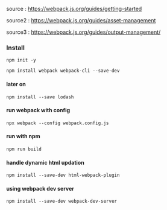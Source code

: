 source : https://webpack.js.org/guides/getting-started

source2 : https://webpack.js.org/guides/asset-management

source3 : https://webpack.js.org/guides/output-management/

### Install

```
npm init -y
```

```
npm install webpack webpack-cli --save-dev
```

#### later on
```
npm install --save lodash
```

#### run webpack with config
```
npx webpack --config webpack.config.js
```

#### run with npm
```
npm run build
```
#### handle dynamic html updation
```
npm install --save-dev html-webpack-plugin
```

#### using webpack dev server
```
npm install --save-dev webpack-dev-server
```